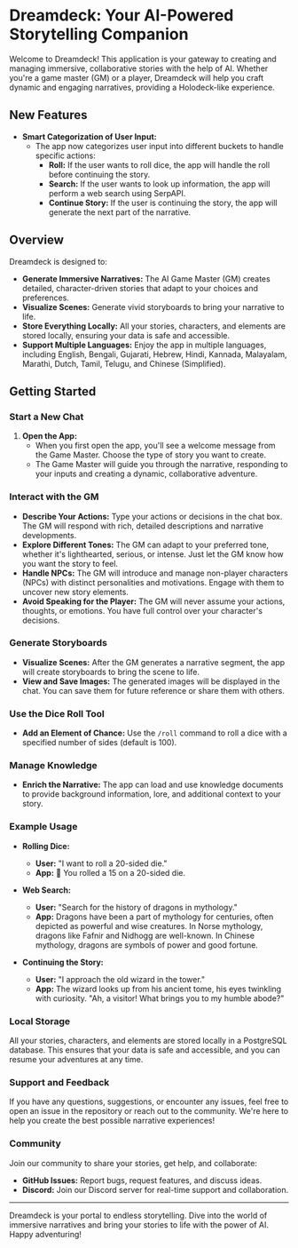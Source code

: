 # Dreamdeck: Your AI-Powered Storytelling Companion

Welcome to Dreamdeck! This application is your gateway to creating and managing immersive, collaborative stories with the help of AI. Whether you're a game master (GM) or a player, Dreamdeck will help you craft dynamic and engaging narratives, providing a Holodeck-like experience.

## New Features

- **Smart Categorization of User Input:**
  - The app now categorizes user input into different buckets to handle specific actions:
    - **Roll:** If the user wants to roll dice, the app will handle the roll before continuing the story.
    - **Search:** If the user wants to look up information, the app will perform a web search using SerpAPI.
    - **Continue Story:** If the user is continuing the story, the app will generate the next part of the narrative.

## Overview

Dreamdeck is designed to:
- **Generate Immersive Narratives:** The AI Game Master (GM) creates detailed, character-driven stories that adapt to your choices and preferences.
- **Visualize Scenes:** Generate vivid storyboards to bring your narrative to life.
- **Store Everything Locally:** All your stories, characters, and elements are stored locally, ensuring your data is safe and accessible.
- **Support Multiple Languages:** Enjoy the app in multiple languages, including English, Bengali, Gujarati, Hebrew, Hindi, Kannada, Malayalam, Marathi, Dutch, Tamil, Telugu, and Chinese (Simplified).

## Getting Started

### Start a New Chat

1. **Open the App:**
   - When you first open the app, you'll see a welcome message from the Game Master. Choose the type of story you want to create.
   - The Game Master will guide you through the narrative, responding to your inputs and creating a dynamic, collaborative adventure.

### Interact with the GM

- **Describe Your Actions:** Type your actions or decisions in the chat box. The GM will respond with rich, detailed descriptions and narrative developments.
- **Explore Different Tones:** The GM can adapt to your preferred tone, whether it's lighthearted, serious, or intense. Just let the GM know how you want the story to feel.
- **Handle NPCs:** The GM will introduce and manage non-player characters (NPCs) with distinct personalities and motivations. Engage with them to uncover new story elements.
- **Avoid Speaking for the Player:** The GM will never assume your actions, thoughts, or emotions. You have full control over your character's decisions.

### Generate Storyboards

- **Visualize Scenes:** After the GM generates a narrative segment, the app will create storyboards to bring the scene to life.
- **View and Save Images:** The generated images will be displayed in the chat. You can save them for future reference or share them with others.

### Use the Dice Roll Tool

- **Add an Element of Chance:** Use the `/roll` command to roll a dice with a specified number of sides (default is 100).

### Manage Knowledge

- **Enrich the Narrative:** The app can load and use knowledge documents to provide background information, lore, and additional context to your story.

### Example Usage

- **Rolling Dice:**
  - **User:** "I want to roll a 20-sided die."
  - **App:** 🎲 You rolled a 15 on a 20-sided die.

- **Web Search:**
  - **User:** "Search for the history of dragons in mythology."
  - **App:** Dragons have been a part of mythology for centuries, often depicted as powerful and wise creatures. In Norse mythology, dragons like Fafnir and Nidhogg are well-known. In Chinese mythology, dragons are symbols of power and good fortune.

- **Continuing the Story:**
  - **User:** "I approach the old wizard in the tower."
  - **App:** The wizard looks up from his ancient tome, his eyes twinkling with curiosity. "Ah, a visitor! What brings you to my humble abode?"

### Local Storage

All your stories, characters, and elements are stored locally in a PostgreSQL database. This ensures that your data is safe and accessible, and you can resume your adventures at any time.

### Support and Feedback

If you have any questions, suggestions, or encounter any issues, feel free to open an issue in the repository or reach out to the community. We're here to help you create the best possible narrative experiences!

### Community

Join our community to share your stories, get help, and collaborate:
- **GitHub Issues:** Report bugs, request features, and discuss ideas.
- **Discord:** Join our Discord server for real-time support and collaboration.

---

Dreamdeck is your portal to endless storytelling. Dive into the world of immersive narratives and bring your stories to life with the power of AI. Happy adventuring!
